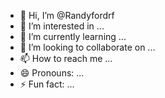 - 👋 Hi, I’m @Randyfordrf
- 👀 I’m interested in ...
- 🌱 I’m currently learning ...
- 💞️ I’m looking to collaborate on ...
- 📫 How to reach me ...
- 😄 Pronouns: ...
- ⚡ Fun fact: ...

<!---
Randyfordrf/Randyfordrf is a ✨ special ✨ repository because its `README.md` (this file) appears on your GitHub profile.
You can click the Preview link to take a look at your changes.
--->

